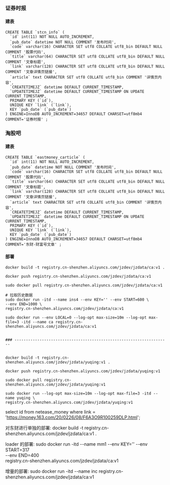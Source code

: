 ### 证券时报
#### 建表 
```shell script
CREATE TABLE `stcn_info` (
  `id` int(11) NOT NULL AUTO_INCREMENT,
  `pub_date` datetime NOT NULL COMMENT '发布时间',
  `code` varchar(16) CHARACTER SET utf8 COLLATE utf8_bin DEFAULT NULL COMMENT '股票代码',
  `title` varchar(64) CHARACTER SET utf8 COLLATE utf8_bin DEFAULT NULL COMMENT '文章标题',
  `link` varchar(128) CHARACTER SET utf8 COLLATE utf8_bin DEFAULT NULL COMMENT '文章详情页链接',
  `article` text CHARACTER SET utf8 COLLATE utf8_bin COMMENT '详情页内容',
  `CREATETIMEJZ` datetime DEFAULT CURRENT_TIMESTAMP,
  `UPDATETIMEJZ` datetime DEFAULT CURRENT_TIMESTAMP ON UPDATE CURRENT_TIMESTAMP,
  PRIMARY KEY (`id`),
  UNIQUE KEY `link` (`link`),
  KEY `pub_date` (`pub_date`)
) ENGINE=InnoDB AUTO_INCREMENT=34657 DEFAULT CHARSET=utf8mb4 COMMENT='证券时报' ; 
```

### 淘股吧 
#### 建表
```shell script
CREATE TABLE `eastmoney_carticle` (
  `id` int(11) NOT NULL AUTO_INCREMENT,
  `pub_date` datetime NOT NULL COMMENT '发布时间',
  `code` varchar(16) CHARACTER SET utf8 COLLATE utf8_bin DEFAULT NULL COMMENT '股票代码',
  `title` varchar(64) CHARACTER SET utf8 COLLATE utf8_bin DEFAULT NULL COMMENT '文章标题',
  `link` varchar(128) CHARACTER SET utf8 COLLATE utf8_bin DEFAULT NULL COMMENT '文章详情页链接',
  `article` text CHARACTER SET utf8 COLLATE utf8_bin COMMENT '详情页内容',
  `CREATETIMEJZ` datetime DEFAULT CURRENT_TIMESTAMP,
  `UPDATETIMEJZ` datetime DEFAULT CURRENT_TIMESTAMP ON UPDATE CURRENT_TIMESTAMP,
  PRIMARY KEY (`id`),
  UNIQUE KEY `link` (`link`),
  KEY `pub_date` (`pub_date`)
) ENGINE=InnoDB AUTO_INCREMENT=34657 DEFAULT CHARSET=utf8mb4 COMMENT='东财-财富号文章' ; 

```
#### 部署 
```shell script
docker build -t registry.cn-shenzhen.aliyuncs.com/jzdev/jzdata/ca:v1 .
    
docker push registry.cn-shenzhen.aliyuncs.com/jzdev/jzdata/ca:v1

sudo docker pull registry.cn-shenzhen.aliyuncs.com/jzdev/jzdata/ca:v1

# 拉取历史数据
sudo docker run -itd --name ins4 --env KEY='' --env START=600 \
--env END=1000 \
registry.cn-shenzhen.aliyuncs.com/jzdev/jzdata/ca:v1 

sudo docker run --env LOCAL=0 --log-opt max-size=10m --log-opt max-file=3 -itd --name ca registry.cn-shenzhen.aliyuncs.com/jzdev/jzdata/ca:v1


### --------------------------------------------------------------------


docker build -t registry.cn-shenzhen.aliyuncs.com/jzdev/jzdata/yuqing:v1 .
    
docker push registry.cn-shenzhen.aliyuncs.com/jzdev/jzdata/yuqing:v1

sudo docker pull registry.cn-shenzhen.aliyuncs.com/jzdev/jzdata/yuqing:v1

sudo docker run --log-opt max-size=10m --log-opt max-file=3 -itd --name yuqing \
registry.cn-shenzhen.aliyuncs.com/jzdev/jzdata/yuqing:v1 

```


select id from netease_money where link = 'https://money.163.com/20/0226/08/F6A3O9R100259DLP.html'; 



对东财进行单独的部署: 
docker build -t registry.cn-shenzhen.aliyuncs.com/jzdev/jzdata/ca:v1 .

loader 的部署: 
sudo docker run -itd --name mm1 --env KEY='' --env START=317 \
--env END=400 \
registry.cn-shenzhen.aliyuncs.com/jzdev/jzdata/ca:v1 

增量的部署: 
sudo docker run -itd --name inc registry.cn-shenzhen.aliyuncs.com/jzdev/jzdata/ca:v1 
